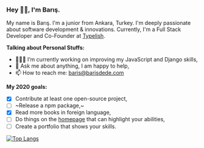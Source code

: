 ### Hey 👋🏽, I'm Barış.

My name is Barış. I'm a junior from Ankara, Turkey. I'm deeply passionate about software development & innovations. Currently, I'm a Full Stack Developer and Co-Founder at [Typelish](https://typelish.com/).

**Talking about Personal Stuffs:**

- 👨🏽‍💻 I’m currently working on improving my JavaScript and Django skills,
- 💬 Ask me about anything, I am happy to help,
- 📫 How to reach me: [baris@barisdede.com](mailto:baris@barisdede.com)

**My 2020 goals:**

- [x] Contribute at least one open-source project,
- [ ] ~Release a npm package,~
- [x] Read more books in foreign language,
- [ ] Do things on the [homepage](https://barisdede.com) that can highlight your abilities,
- [ ] Create a portfolio that shows your skills.

[![Top Langs](https://github-readme-stats.vercel.app/api/top-langs/?username=baris5d&layout=compact)](https://github.com/baris5d/github-readme-stats)
